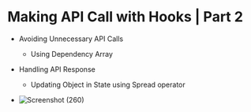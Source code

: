 # Making API Call with Hooks | Part 2

- Avoiding Unnecessary API Calls
  - Using Dependency Array
- Handling API Response
  - Updating Object in State using Spread operator
 
- ![Screenshot (260)](https://github.com/udaykiran75/Leaderboard-Winner-Card/assets/122356277/4fd7929a-50c6-48da-9819-ac5f75fb99b8)

